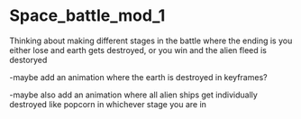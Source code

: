 # Space_battle_mod_1
Thinking about making different stages in the battle where the
ending is you either lose and earth gets destroyed, or you win
and the alien fleed is destoryed

-maybe add an animation where the earth is destroyed in keyframes?

-maybe also add an animation where all alien ships get individually
destroyed like popcorn in whichever stage you are in
